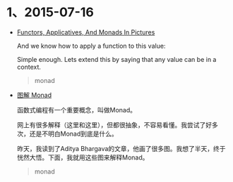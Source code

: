 # 1、2015-07-16
* [Functors, Applicatives, And Monads In Pictures](http://adit.io/posts/2013-04-17-functors,_applicatives,_and_monads_in_pictures.html)

  And we know how to apply a function to this value:

  Simple enough. Lets extend this by saying that any value can be in a context.

  > monad

* [图解 Monad](http://www.ruanyifeng.com/blog/2015/07/monad.html)

  函数式编程有一个重要概念，叫做Monad。

  网上有很多解释（这里和这里），但都很抽象，不容易看懂。我尝试了好多次，还是不明白Monad到底是什么。

  昨天，我读到了Aditya Bhargava的文章，他画了很多图。我想了半天，终于恍然大悟。下面，我就用这些图来解释Monad。

  > monad
